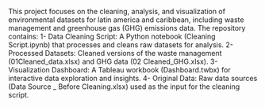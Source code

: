 This project focuses on the cleaning, analysis, and visualization of environmental datasets for latin america and caribbean, including waste management and greenhouse gas (GHG) emissions data. The repository contains:
1- Data Cleaning Script: A Python notebook (Cleaning Script.ipynb) that processes and cleans raw datasets for analysis.
2- Processed Datasets: Cleaned versions of the waste management (01Cleaned_data.xlsx) and GHG data (02 Cleaned_GHG.xlsx).
3- Visualization Dashboard: A Tableau workbook (Dashboard.twbx) for interactive data exploration and insights.
4- Original Data: Raw data sources (Data Source _ Before Cleaning.xlsx) used as the input for the cleaning script.
